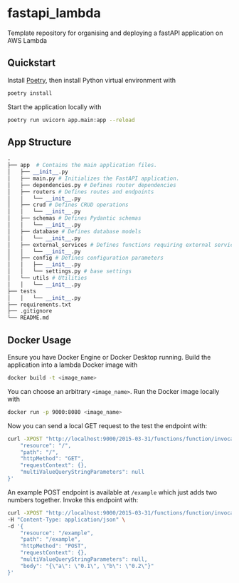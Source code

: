 # fastapi_lambda
Template repository for organising and deploying a fastAPI application on AWS Lambda

## Quickstart
Install [Poetry](https://python-poetry.org/), then install Python virtual environment with 

```bash
poetry install
```

Start the application locally with 

```bash
poetry run uvicorn app.main:app --reload
```

## App Structure

```python
.
├── app  # Contains the main application files.
│   ├── __init__.py
│   ├── main.py # Initializes the FastAPI application.
│   ├── dependencies.py # Defines router dependencies
│   ├── routers # Defines routes and endpoints
│   │   └── __init__.py
│   ├── crud # Defines CRUD operations
│   │   └── __init__.py
│   ├── schemas # Defines Pydantic schemas
│   │   └── __init__.py  
│   ├── database # Defines database models
│   │   └── __init__.py
│   ├── external_services # Defines functions requiring external services
│   │   └── __init__.py
│   ├── config # Defines configuration parameters
│   │   ├── __init__.py
│   │   └── settings.py # base settings
│   └── utils # Utilities
│   │   └── __init__.py
├── tests 
│   │   └── __init__.py
├── requirements.txt
├── .gitignore
└── README.md
```

## Docker Usage

Ensure you have Docker Engine or Docker Desktop running. Build the application into a lambda Docker image with 

```bash
docker build -t <image_name>
```

You can choose an arbitrary `<image_name>`. Run the Docker image locally with

```bash
docker run -p 9000:8080 <image_name>
```

Now you can send a local GET request to the test the endpoint with:

```bash
curl -XPOST "http://localhost:9000/2015-03-31/functions/function/invocations" -d '{
    "resource": "/", 
    "path": "/", 
    "httpMethod": "GET", 
    "requestContext": {}, 
    "multiValueQueryStringParameters": null
}'
```

An example POST endpoint is available at `/example` which just adds two numbers together. Invoke this endpoint with:

```bash
curl -XPOST "http://localhost:9000/2015-03-31/functions/function/invocations" \
-H "Content-Type: application/json" \
-d '{ 
    "resource": "/example", 
    "path": "/example",
    "httpMethod": "POST",
    "requestContext": {},
    "multiValueQueryStringParameters": null,
    "body": "{\"a\": \"0.1\", \"b\": \"0.2\"}"
}'
```